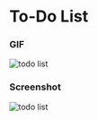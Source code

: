 # To-Do List

### GIF
![todo list](https://user-images.githubusercontent.com/21283020/214572122-318b0da6-d66a-4eac-a583-be7f71832dcf.gif)

### Screenshot
![todo list](https://user-images.githubusercontent.com/21283020/214572579-0ec77245-11c1-419d-894d-0d5b7481818c.jpg)
